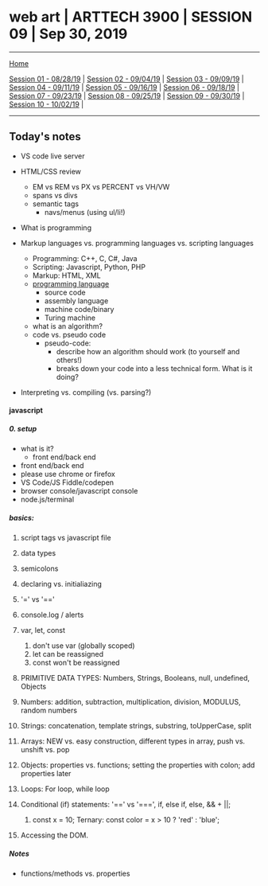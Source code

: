 # web art | ARTTECH 3900 | SESSION 09 | Sep 30, 2019
___
<a href="../">Home</a><br>

<a href="https://dougrosman.github.io/saic-webart-fa19/lectures/session01">Session 01 - 08/28/19</a> |
<a href="https://dougrosman.github.io/saic-webart-fa19/lectures/session02">Session 02 - 09/04/19</a> |
<a href="https://dougrosman.github.io/saic-webart-fa19/lectures/session03">Session 03 - 09/09/19</a> |
<a href="https://dougrosman.github.io/saic-webart-fa19/lectures/session04">Session 04 - 09/11/19</a> |
<a href="https://dougrosman.github.io/saic-webart-fa19/lectures/session05">Session 05 - 09/16/19</a> |
<a href="https://dougrosman.github.io/saic-webart-fa19/lectures/session06">Session 06 - 09/18/19</a> |
<a href="https://dougrosman.github.io/saic-webart-fa19/lectures/session07">Session 07 - 09/23/19</a> |
<a href="https://dougrosman.github.io/saic-webart-fa19/lectures/session08">Session 08 - 09/25/19</a> |
<a href="https://dougrosman.github.io/saic-webart-fa19/lectures/session09">Session 09 - 09/30/19</a> |
<a href="https://dougrosman.github.io/saic-webart-fa19/lectures/session10">Session 10 - 10/02/19</a> |

___


## Today's notes

* VS code live server
* HTML/CSS review
    * EM vs REM vs PX vs PERCENT vs VH/VW
    * spans vs divs
    * semantic tags
        * navs/menus (using ul/li!)


* What is programming
* Markup languages vs. programming languages vs. scripting languages
    * Programming: C++, C, C#, Java
    * Scripting: Javascript, Python, PHP
    * Markup: HTML, XML
    * [programming language](http://www.cs.uah.edu/~rcoleman/CS121/ClassTopics/ProgrammingLanguages.html)
        * source code
        * assembly language
        * machine code/binary
        * Turing machine
    * what is an algorithm?
    * code vs. pseudo code
        * pseudo-code:
            * describe how an algorithm should work (to yourself and others!)
            * breaks down your code into a less technical form. What is it doing?
* Interpreting vs. compiling (vs. parsing?)

#### javascript

##### 0. setup
* what is it?
    * front end/back end
* front end/back end
* please use chrome or firefox
* VS Code/JS Fiddle/codepen
* browser console/javascript console
* node.js/terminal

##### basics:
1. script tags vs javascript file
1. data types
1. semicolons
1. declaring vs. initialiazing
1. '=' vs '=='

1. console.log / alerts
1. var, let, const
    1. don't use var (globally scoped)
    1. let can be reassigned
    1. const won't be reassigned
1. PRIMITIVE DATA TYPES: Numbers, Strings, Booleans, null, undefined, Objects
1. Numbers: addition, subtraction, multiplication, division, MODULUS, random numbers
1. Strings: concatenation, template strings, substring, toUpperCase, split
1. Arrays: NEW vs. easy construction, different types in array, push vs. unshift vs. pop
1. Objects: properties vs. functions; setting the properties with colon; add properties later
1. Loops: For loop, while loop
1. Conditional (if) statements: '==' vs '===', if, else if, else, && + ||;
    1. const x = 10; Ternary: const color = x > 10 ? 'red' : 'blue';
1. Accessing the DOM.

##### Notes
* functions/methods vs. properties
